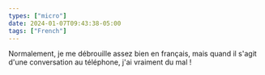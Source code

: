 ```yaml
---
types: ["micro"]
date: 2024-01-07T09:43:38-05:00
tags: ["French"]
---
```

Normalement, je me débrouille assez bien en français, mais quand il s'agit d'une conversation au téléphone, j'ai vraiment du mal !
